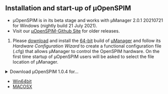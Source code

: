## Installation and start-up of µOpenSPIM
-   µOpenSPIM is in its beta stage and works with µManager 2.0.1 20210721 for Windows (nightly build 21 July 2021).
-   Visit our [µOpenSPIM-Github Site](https://github.com/openspim/micro-OpenSPIM) for older releases.
1.  Please [download](https://valelab4.ucsf.edu/~MM/builds/2.0/Mac/Micro-Manager-2.0.0.dmg) and install the [64-bit](https://valelab4.ucsf.edu/~MM/nightlyBuilds/2.0/Windows/MMSetup_64bit_2.0.1_20210721.exe) build of [µManager](https://micro-manager.org/) and follow its *Hardware Configuration Wizard* to create a functional configuration file (.cfg) that allows µManager to control the OpenSPIM hardware. On the first time startup of µOpenSPIM users will be asked to select the file location of µManager.

<details><summary>Download µOpenSPIM 1.0.4 for...</summary>
<p>

-	Latest changes:
	-	Save/load functions for beanshell and java script
	-	Added example fusion scripts
	-	Supported ClijX in script panel
	-	Updated help files
	-	Added the citation information in LoadingDialog window
</p>
</details>

-	[Win64bit](https://github.com/openspim/micro-OpenSPIM/releases/download/v1.0.4/OpenSPIM_setup_1.0.4.exe)
-	[MACOSX](https://github.com/openspim/micro-OpenSPIM/releases/download/v1.0.4/OpenSPIM-1.0.4.dmg)
